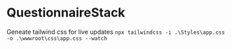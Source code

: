 # QuestionnaireStack

Geneate tailwind css for live updates
` npx tailwindcss -i .\Styles\app.css -o .\wwwroot\css\app.css --watch `
